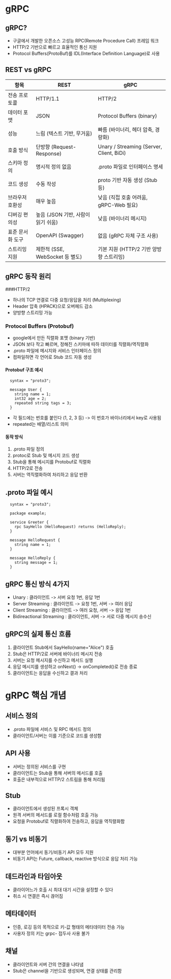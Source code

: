 # gRPC

## gRPC?
- 구글에서 개발한 오픈소스 고성능 RPC(Remote Procedure Call) 프레임 워크
- HTTP/2 기반으로 빠르고 효율적인 통신 지원
- Protocol Buffers(ProtoBuf)를 IDL(Interface Definition Language)로 사용

## REST vs gRPC
| 항목                 | REST                          | gRPC                                           |
|----------------------|-------------------------------|------------------------------------------------|
| 전송 프로토콜   | HTTP/1.1                      | HTTP/2                                        |
| 데이터 포맷      | JSON                          | Protocol Buffers (binary)                     |
| 성능             | 느림 (텍스트 기반, 무거움)    | 빠름 (바이너리, 헤더 압축, 경량화)           |
| 호출 방식        | 단방향 (Request-Response)     | Unary / Streaming (Server, Client, BiDi)     |
| 스키마 정의      | 명시적 정의 없음              | .proto 파일로 인터페이스 명세                |
| 코드 생성        | 수동 작성                     | proto 기반 자동 생성 (Stub 등)               |
| 브라우저 호환성  | 매우 높음                     | 낮음 (직접 호출 어려움, gRPC-Web 필요)       |
| 디버깅 편의성    | 높음 (JSON 기반, 사람이 읽기 쉬움) | 낮음 (바이너리 메시지)                     |
| 표준 문서화 도구 | OpenAPI (Swagger)             | 없음 (gRPC 자체 구조 사용)                   |
| 스트리밍 지원    | 제한적 (SSE, WebSocket 등 별도) | 기본 지원 (HTTP/2 기반 양방향 스트리밍)    |

## gRPC 동작 원리

###HTTP/2
- 하나의 TCP 연결로 다중 요청/응답을 처리 (Multiplexing)
- Header 압축 (HPACK)으로 오버헤드 감소
- 양방향 스트리밍 가능

### Protocol Buffers (Protobuf)
- google에서 만든 직렬화 포멧 (binary 기반)
- JSON 보다 작고 빠르며, 정해진 스키마에 따하 데이터를 직렬화/역직렬화
- .proto 파일에 메시지와 서비스 인터페이스 정의
- 컴파일하면 각 언어로 Stub 코드 자동 생성

#### Protobuf 구조 예시
```
  syntax = "proto3";

  message User {
    string name = 1;
    int32 age = 2;
    repeated string tags = 3;
  }
```
- 각 필드에는 번호를 붙인다 (1, 2, 3  등) -> 이 번호가 바이너리에서 key로 사용됨
- repeated는 배열/리스트 의미

#### 동작 방식
1. .proto 파일 정의
2. protoc로 Stub 및 메시지 코드 생성
3. Stub을 통해 메시지를 Protobuf로 직렬화
4. HTTP/2로 전송
5. 서버는 역직렬화하여 처리하고 응답 반환

## .proto 파일 예시
```
  syntax = "proto3";
  
  package example;

  service Greeter {
    rpc SayHello (HelloRequest) returns (HelloReply);
  }

  message HelloRequest {
    string name = 1;
  }

  message HelloReply {
    string message = 1;
  }
```
## gRPC 통신 방식 4가지
- Unary : 클라이언트 -> 서버 요청 1번, 응답 1번
- Server Streaming : 클라이언트 -> 요청 1번, 서버 -> 여러 응답
- Client Streaming : 클라이언트 -> 여러 요청, 서버 -> 응답 1번
- Bidireactional Streaming : 클라이언트, 서버 -> 서로 다중 메시지 송수신

## gRPC의 실제 통신 흐름
1. 클라이언트 Stub에서 SayHello(name="Alice") 호출
2. Stub은 HTTP/2로 서버에 바이너리 메시지 전송
3. 서버는 요청 메시지를 수신하고 메서드 실행
4. 응답 메시지를 생성하고 onNext() -> onCompleted()로 전송 종료
5. 클라이언트는 응답을 수신하고 결과 처리

# gRPC 핵심 개념
## 서비스 정의
- .proto 파일에 서비스 및 RPC 메서드 정의
- 클라이언트/서버는 이를 기준으로 코드를 생성함

## API 사용
- 서버는 정의된 서비스를 구현
- 클라이언트는 Stub을 통해 서버의 메서드를 호출
- 호출은 내부적으로 HTTP/2 스트림을 통해 처리됨

## Stub
- 클라이언트에서 생성된 프록시 객체
- 원격 서버의 메서드를 로컬 함수처럼 호출 가능
- 요청을 Protobuf로 직렬화하여 전송하고, 응답을 역직렬화함

## 동기 vs 비동기
- 대부분 언어에서 동기/비동기 API 모두 지원
- 비동기 API는 Future, callback, reactive 방식으로 응답 처리 가능

## 데드라인과 타임아웃
- 클라이어느가 호출 시 최대 대기 시간을 설정할 수 있다
- 취소 시 연결은 즉시 끊어짐

## 메타데이터
- 인증, 로깅 등의 목적으로 키-값 형태의 메타데이터 전송 가능
- 사용자 정의 키는 grpc- 접두사 사용 불가

## 채널
- 클라이언트와 서버 간의 연결을 나타냄
- Stub은 channel을 기반으로 생성되며, 연결 상태를 관리함